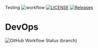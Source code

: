 Testing
![workflow](https://github.com/ThetHtar-Vivian/devops/actions/workflows/main.yml/badge.svg)
[![LICENSE](https://img.shields.io/github/license/ThetHtar-Vivian/devops.svg?style=flat-square)](https://github.com/ThetHtar-Vivian/devops/blob/master/LICENSE)
[![Releases](https://img.shields.io/github/release/ThetHtar-Vivian/devops/all.svg?style=flat-square)](https://github.com/ThetHtar-Vivian/devops/releases)

# DevOps
![GitHub Workflow Status (branch)](https://img.shields.io/github/workflow/status/ThetHtar-Vivian/devops//actions/workflows/main.yml/<develop>?style=flat-square)